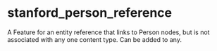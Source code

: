 stanford_person_reference
=========================

A Feature for an entity reference that links to Person nodes, but is not associated with any one content type. Can be added to any.
